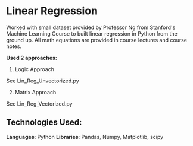 # Linear Regression

Worked with small dataset provided by Professor Ng from Stanford's Machine Learning Course to built linear regression in Python from the ground up. All math equations are provided in course lectures and course notes.

**Used 2 approaches:**

1) Logic Approach

See Lin_Reg_Unvectorized.py

2) Matrix Approach

See Lin_Reg_Vectorized.py

## Technologies Used:
**Languages**:
Python
**Libraries**:
Pandas, Numpy, Matplotlib, scipy
